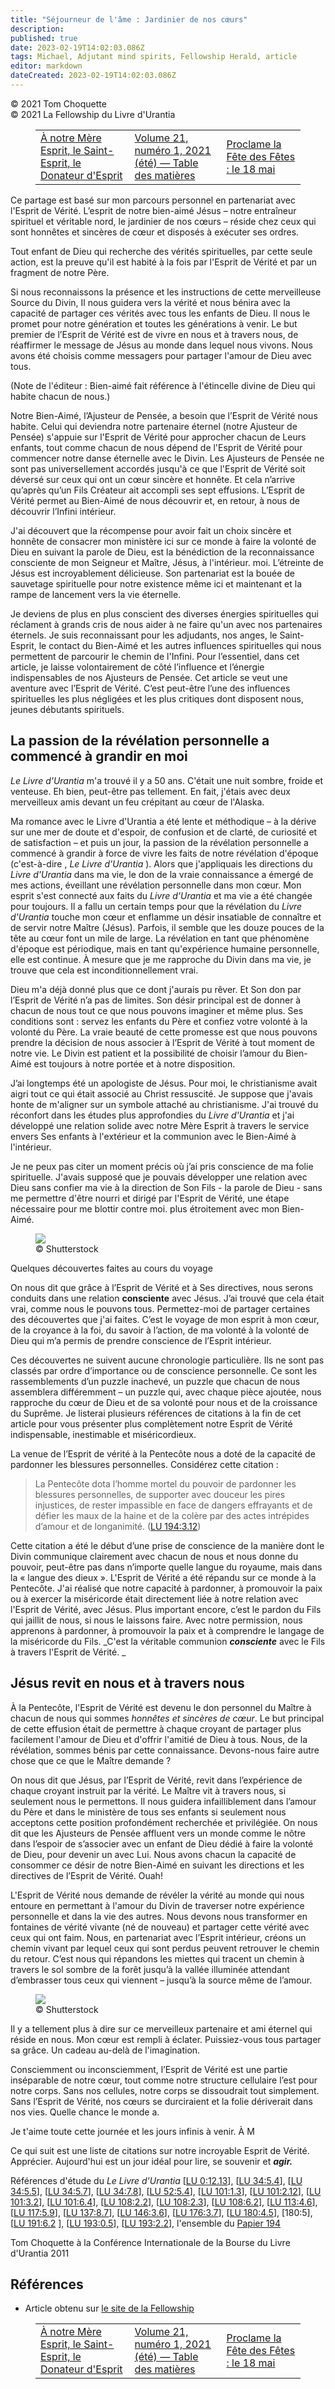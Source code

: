 ```yaml
---
title: "Séjourneur de l'âme : Jardinier de nos cœurs"
description: 
published: true
date: 2023-02-19T14:02:03.086Z
tags: Michael, Adjutant mind spirits, Fellowship Herald, article
editor: markdown
dateCreated: 2023-02-19T14:02:03.086Z
---
```


<p class="v-card v-sheet theme--light grey lighten-3 px-2">© 2021 Tom Choquette<br>© 2021 La Fellowship du Livre d'Urantia</p>
<figure class="table chapter-navigator">
  <table>
    <tbody>
      <tr>
        <td>
        <a href="/fr/article/Mary_Huggins/To_Our_Mother_Spirit">
          <span class="mdi mdi-arrow-left-drop-circle"></span><span class="pl-2">À notre Mère Esprit, le Saint-Esprit, le Donateur d'Esprit</span>
        </a>
        </td>
        <td>
        <a href="/fr/index/articles_herald#volume-21-numéro-1-2021-été">
          <span class="mdi mdi-book-open-variant"></span><span class="pl-2">Volume 21, numéro 1, 2021 (été) — Table des matières</span>
        </a>
        </td>
        <td>
        <a href="/fr/article/Joshua_J_Wilson/Proclaim_the_Holyday_of_Holydays">
          <span class="pr-2">Proclame la Fête des Fêtes : le 18 mai</span><span class="mdi mdi-arrow-right-drop-circle"></span>
        </a>
        </td>
      </tr>
    </tbody>
  </table>
</figure>




Ce partage est basé sur mon parcours personnel en partenariat avec l'Esprit de Vérité. L’esprit de notre bien-aimé Jésus – notre entraîneur spirituel et véritable nord, le jardinier de nos cœurs – réside chez ceux qui sont honnêtes et sincères de cœur et disposés à exécuter ses ordres. 

Tout enfant de Dieu qui recherche des vérités spirituelles, par cette seule action, est la preuve qu'il est habité à la fois par l'Esprit de Vérité et par un fragment de notre Père. 

Si nous reconnaissons la présence et les instructions de cette merveilleuse Source du Divin, Il nous guidera vers la vérité et nous bénira avec la capacité de partager ces vérités avec tous les enfants de Dieu. Il nous le promet pour notre génération et toutes les générations à venir. Le but premier de l’Esprit de Vérité est de vivre en nous et à travers nous, de réaffirmer le message de Jésus au monde dans lequel nous vivons. Nous avons été choisis comme messagers pour partager l'amour de Dieu avec tous. 

(Note de l'éditeur : Bien-aimé fait référence à l'étincelle divine de Dieu qui habite chacun de nous.) 

Notre Bien-Aimé, l’Ajusteur de Pensée, a besoin que l’Esprit de Vérité nous habite. Celui qui deviendra notre partenaire éternel (notre Ajusteur de Pensée) s'appuie sur l'Esprit de Vérité pour approcher chacun de Leurs enfants, tout comme chacun de nous dépend de l'Esprit de Vérité pour commencer notre danse éternelle avec le Divin. Les Ajusteurs de Pensée ne sont pas universellement accordés jusqu'à ce que l'Esprit de Vérité soit déversé sur ceux qui ont un cœur sincère et honnête. Et cela n’arrive qu’après qu’un Fils Créateur ait accompli ses sept effusions. L’Esprit de Vérité permet au Bien-Aimé de nous découvrir et, en retour, à nous de découvrir l’Infini intérieur. 

J'ai découvert que la récompense pour avoir fait un choix sincère et honnête de consacrer mon ministère ici sur ce monde à faire la volonté de Dieu en suivant la parole de Dieu, est la bénédiction de la reconnaissance consciente de mon Seigneur et Maître, Jésus, à l'intérieur. moi. L’étreinte de Jésus est incroyablement délicieuse. Son partenariat est la bouée de sauvetage spirituelle pour notre existence même ici et maintenant et la rampe de lancement vers la vie éternelle. 

Je deviens de plus en plus conscient des diverses énergies spirituelles qui réclament à grands cris de nous aider à ne faire qu'un avec nos partenaires éternels. Je suis reconnaissant pour les adjudants, nos anges, le Saint-Esprit, le contact du Bien-Aimé et les autres influences spirituelles qui nous permettent de parcourir le chemin de l'Infini. Pour l’essentiel, dans cet article, je laisse volontairement de côté l’influence et l’énergie indispensables de nos Ajusteurs de Pensée. Cet article se veut une aventure avec l’Esprit de Vérité. C’est peut-être l’une des influences spirituelles les plus négligées et les plus critiques dont disposent nous, jeunes débutants spirituels. 

## La passion de la révélation personnelle a commencé à grandir en moi 

_Le Livre d'Urantia_ m'a trouvé il y a 50 ans. C'était une nuit sombre, froide et venteuse. Eh bien, peut-être pas tellement. En fait, j'étais avec deux merveilleux amis devant un feu crépitant au cœur de l'Alaska. 

Ma romance avec le Livre d'Urantia a été lente et méthodique – à la dérive sur une mer de doute et d'espoir, de confusion et de clarté, de curiosité et de satisfaction – et puis un jour, la passion de la révélation personnelle a commencé à grandir à force de vivre les faits de notre révélation d'époque (c'est-à-dire , _Le Livre d'Urantia_ ). Alors que j'appliquais les directions du _Livre d'Urantia_ dans ma vie, le don de la vraie connaissance a émergé de mes actions, éveillant une révélation personnelle dans mon cœur. Mon esprit s'est connecté aux faits du _Livre d'Urantia_ et ma vie a été changée pour toujours. Il a fallu un certain temps pour que la révélation du _Livre d'Urantia_ touche mon cœur et enflamme un désir insatiable de connaître et de servir notre Maître (Jésus). Parfois, il semble que les douze pouces de la tête au cœur font un mile de large. La révélation en tant que phénomène d'époque est périodique, mais en tant qu'expérience humaine personnelle, elle est continue. À mesure que je me rapproche du Divin dans ma vie, je trouve que cela est inconditionnellement vrai. 

Dieu m'a déjà donné plus que ce dont j'aurais pu rêver. Et Son don par l’Esprit de Vérité n’a pas de limites. Son désir principal est de donner à chacun de nous tout ce que nous pouvons imaginer et même plus. Ses conditions sont : servez les enfants du Père et confiez votre volonté à la volonté du Père. La vraie beauté de cette promesse est que nous pouvons prendre la décision de nous associer à l’Esprit de Vérité à tout moment de notre vie. Le Divin est patient et la possibilité de choisir l’amour du Bien-Aimé est toujours à notre portée et à notre disposition. 

J’ai longtemps été un apologiste de Jésus. Pour moi, le christianisme avait aigri tout ce qui était associé au Christ ressuscité. Je suppose que j'avais honte de m'aligner sur un symbole attaché au christianisme. J'ai trouvé du réconfort dans les études plus approfondies du _Livre d'Urantia_ et j'ai développé une relation solide avec notre Mère Esprit à travers le service envers Ses enfants à l'extérieur et la communion avec le Bien-Aimé à l'intérieur. 

Je ne peux pas citer un moment précis où j’ai pris conscience de ma folie spirituelle. J'avais supposé que je pouvais développer une relation avec Dieu sans confier ma vie à la direction de Son Fils - la parole de Dieu - sans me permettre d'être nourri et dirigé par l'Esprit de Vérité, une étape nécessaire pour me blottir contre moi. plus étroitement avec mon Bien-Aimé. 

<figure id="Figure_6" class="image urantiapedia">
<img src="/image/article/Tom_Choquette/004220.png">
<figcaption>© Shutterstock</figcaption>
</figure>

Quelques découvertes faites au cours du voyage 

On nous dit que grâce à l’Esprit de Vérité et à Ses directives, nous serons conduits dans une relation **consciente** avec Jésus. J’ai trouvé que cela était vrai, comme nous le pouvons tous. Permettez-moi de partager certaines des découvertes que j'ai faites. C’est le voyage de mon esprit à mon cœur, de la croyance à la foi, du savoir à l’action, de ma volonté à la volonté de Dieu qui m’a permis de prendre conscience de l’Esprit intérieur. 

Ces découvertes ne suivent aucune chronologie particulière. Ils ne sont pas classés par ordre d’importance ou de conscience personnelle. Ce sont les rassemblements d’un puzzle inachevé, un puzzle que chacun de nous assemblera différemment – un puzzle qui, avec chaque pièce ajoutée, nous rapproche du cœur de Dieu et de sa volonté pour nous et de la croissance du Suprême. Je listerai plusieurs références de citations à la fin de cet article pour vous présenter plus complètement notre Esprit de Vérité indispensable, inestimable et miséricordieux. 

La venue de l’Esprit de vérité à la Pentecôte nous a doté de la capacité de pardonner les blessures personnelles. Considérez cette citation : 

> La Pentecôte dota l’homme mortel du pouvoir de pardonner les blessures personnelles, de supporter avec douceur les pires injustices, de rester impassible en face de dangers effrayants et de défier les maux de la haine et de la colère par des actes intrépides d’amour et de longanimité. (<a id="a77_289"></a>[LU 194:3.12](/fr/The_Urantia_Book/194#p3_12))

Cette citation a été le début d’une prise de conscience de la manière dont le Divin communique clairement avec chacun de nous et nous donne du pouvoir, peut-être pas dans n’importe quelle langue du royaume, mais dans la « langue des dieux ». L'Esprit de Vérité a été répandu sur ce monde à la Pentecôte. J'ai réalisé que notre capacité à pardonner, à promouvoir la paix ou à exercer la miséricorde était directement liée à notre relation avec l'Esprit de Vérité, avec Jésus. Plus important encore, c’est le pardon du Fils qui jaillit de nous, si nous le laissons faire. Avec notre permission, nous apprenons à pardonner, à promouvoir la paix et à comprendre le langage de la miséricorde du Fils. _C'est la véritable communion ***consciente*** avec le Fils à travers l'Esprit de Vérité. _

## Jésus revit en nous et à travers nous 

À la Pentecôte, l'Esprit de Vérité est devenu le don personnel du Maître à chacun de nous qui sommes _honnêtes et sincères de cœur_. Le but principal de cette effusion était de permettre à chaque croyant de partager plus facilement l'amour de Dieu et d'offrir l'amitié de Dieu à tous. Nous, de la révélation, sommes bénis par cette connaissance. Devons-nous faire autre chose que ce que le Maître demande ? 

On nous dit que Jésus, par l’Esprit de Vérité, revit dans l’expérience de chaque croyant instruit par la vérité. Le Maître vit à travers nous, si seulement nous le permettons. Il nous guidera infailliblement dans l’amour du Père et dans le ministère de tous ses enfants si seulement nous acceptons cette position profondément recherchée et privilégiée. On nous dit que les Ajusteurs de Pensée affluent vers un monde comme le nôtre dans l’espoir de s’associer avec un enfant de Dieu dédié à faire la volonté de Dieu, pour devenir un avec Lui. Nous avons chacun la capacité de consommer ce désir de notre Bien-Aimé en suivant les directions et les directives de l’Esprit de Vérité. Ouah! 

L'Esprit de Vérité nous demande de révéler la vérité au monde qui nous entoure en permettant à l'amour du Divin de traverser notre expérience personnelle et dans la vie des autres. Nous devons nous transformer en fontaines de vérité vivante (né de nouveau) et partager cette vérité avec ceux qui ont faim. Nous, en partenariat avec l’Esprit intérieur, créons un chemin vivant par lequel ceux qui sont perdus peuvent retrouver le chemin du retour. C’est nous qui répandons les miettes qui tracent un chemin à travers le sol sombre de la forêt jusqu’à la vallée illuminée attendant d’embrasser tous ceux qui viennent – jusqu’à la source même de l’amour. 

<figure id="Figure_6" class="image urantiapedia">
<img src="/image/article/Tom_Choquette/004221.jpg">
<figcaption>© Shutterstock</figcaption>
</figure>

Il y a tellement plus à dire sur ce merveilleux partenaire et ami éternel qui réside en nous. Mon cœur est rempli à éclater. Puissiez-vous tous partager sa grâce. Un cadeau au-delà de l'imagination. 

Consciemment ou inconsciemment, l’Esprit de Vérité est une partie inséparable de notre cœur, tout comme notre structure cellulaire l’est pour notre corps. Sans nos cellules, notre corps se dissoudrait tout simplement. Sans l’Esprit de Vérité, nos cœurs se durciraient et la folie dériverait dans nos vies. Quelle chance le monde a. 

Je t'aime toute cette journée et les jours infinis à venir. À M 

Ce qui suit est une liste de citations sur notre incroyable Esprit de Vérité. Apprécier. Aujourd'hui est un jour idéal pour lire, se souvenir et **_agir._** 

Références d'étude du _Le Livre d'Urantia_ <a id="a102_43"></a>[[LU 0:12.13](/fr/The_Urantia_Book/0#p12_13)], <a id="a102_90"></a>[[LU 34:5.4](/fr/The_Urantia_Book/34#p5_4)], <a id="a102_135"></a>[[LU 34:5.5](/fr/The_Urantia_Book/34#p5_5)], <a id="a102_180"></a>[[LU 34:5.7](/fr/The_Urantia_Book/34#p5_7)], <a id="a102_225"></a>[[LU 34:7.8](/fr/The_Urantia_Book/34#p7_8)], <a id="a102_270"></a>[[LU 52:5.4](/fr/The_Urantia_Book/52#p5_4)], <a id="a102_315"></a>[[LU 101:1.3](/fr/The_Urantia_Book/101#p1_3)], <a id="a102_362"></a>[[LU 101:2.12](/fr/The_Urantia_Book/101#p2_12)], <a id="a102_411"></a>[[LU 101:3.2](/fr/The_Urantia_Book/101#p3_2)], <a id="a102_458"></a>[[LU 101:6.4](/fr/The_Urantia_Book/101#p6_4)], <a id="a102_505"></a>[[LU 108:2.2](/fr/The_Urantia_Book/108#p2_2)], <a id="a102_552"></a>[[LU 108:2.3](/fr/The_Urantia_Book/108#p2_3)], <a id="a102_599"></a>[[LU 108:6.2](/fr/The_Urantia_Book/108#p6_2)], <a id="a102_646"></a>[[LU 113:4.6](/fr/The_Urantia_Book/113#p4_6)], <a id="a102_693"></a>[[LU 117:5.9](/fr/The_Urantia_Book/117#p5_9)], <a id="a102_740"></a>[[LU 137:8.7](/fr/The_Urantia_Book/137#p8_7)], <a id="a102_787"></a>[[LU 146:3.6](/fr/The_Urantia_Book/146#p3_6)], <a id="a102_834"></a>[[LU 176:3.7](/fr/The_Urantia_Book/176#p3_7)], <a id="a102_881"></a>[[LU 180:4.5](/fr/The_Urantia_Book/180#p4_5)], [180:5], <a id="a102_937"></a>[[LU 191:6.2](/fr/The_Urantia_Book/191#p6_2) ], <a id="a102_985"></a>[[LU 193:0.5](/fr/The_Urantia_Book/193#p0_5)], <a id="a102_1032"></a>[[LU 193:2.2](/fr/The_Urantia_Book/193#p2_2)], l'ensemble du [Papier 194](/fr/The_Urantia_Book/194) 

Tom Choquette à la Conférence Internationale de la Bourse du Livre d'Urantia 2011 

## Références

- Article obtenu sur [le site de la Fellowship](https://urantia-book.org/archive/newsletters/herald/)





<figure class="table chapter-navigator">
  <table>
    <tbody>
      <tr>
        <td>
        <a href="/fr/article/Mary_Huggins/To_Our_Mother_Spirit">
          <span class="mdi mdi-arrow-left-drop-circle"></span><span class="pl-2">À notre Mère Esprit, le Saint-Esprit, le Donateur d'Esprit</span>
        </a>
        </td>
        <td>
        <a href="/fr/index/articles_herald#volume-21-numéro-1-2021-été">
          <span class="mdi mdi-book-open-variant"></span><span class="pl-2">Volume 21, numéro 1, 2021 (été) — Table des matières</span>
        </a>
        </td>
        <td>
        <a href="/fr/article/Joshua_J_Wilson/Proclaim_the_Holyday_of_Holydays">
          <span class="pr-2">Proclame la Fête des Fêtes : le 18 mai</span><span class="mdi mdi-arrow-right-drop-circle"></span>
        </a>
        </td>
      </tr>
    </tbody>
  </table>
</figure>
